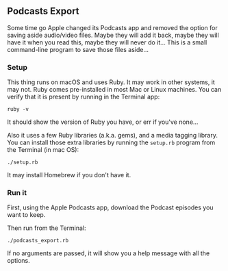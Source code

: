 ## Podcasts Export

Some time go Apple changed its Podcasts app and removed the option for saving aside audio/video files.
Maybe they will add it back, maybe they will have it when you read this, maybe they will never do it...
This is a small command-line program to save those files aside...

### Setup

This thing runs on macOS and uses Ruby. It may work in other systems, it may not. Ruby comes
pre-installed in most Mac or Linux machines. You can verify that it is present by running in the Terminal app:

    ruby -v

It should show the version of Ruby you have, or err if you've none...

Also it uses a few Ruby libraries (a.k.a. gems), and a media tagging library. You can install those
extra libraries by running the `setup.rb` program from the Terminal (in mac OS):

    ./setup.rb

It may install Homebrew if you don't have it.

### Run it

First, using the Apple Podcasts app, download the Podcast episodes you want to keep.

Then run from the Terminal:

    ./podcasts_export.rb 

If no arguments are passed, it will show you a help message with all the options.
